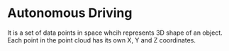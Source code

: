 # Autonomous Driving

It is a set of data points in space whcih represents 3D shape of an object. Each point in the point cloud has its own X, Y and Z coordinates. 
